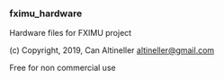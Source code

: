 ### fximu_hardware

Hardware files for FXIMU project

(c) Copyright, 2019, Can Altineller altineller@gmail.com

Free for non commercial use
